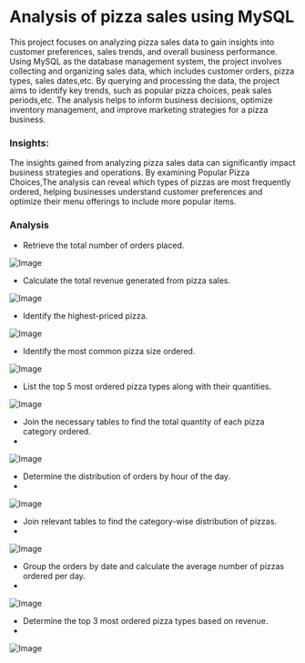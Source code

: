


# Analysis of pizza sales using MySQL

This project focuses on analyzing pizza sales data to gain insights into customer preferences, sales trends, and overall business performance. Using MySQL as the database management system, the project involves collecting and organizing sales data, which includes customer orders, pizza types, sales dates,etc. By querying and processing the data, the project aims to identify key trends, such as popular pizza choices, peak sales periods,etc. The analysis helps to inform business decisions, optimize inventory management, and improve marketing strategies for a pizza business.




### Insights:

The insights gained from analyzing pizza sales data can significantly impact business strategies and operations. By examining Popular Pizza Choices,The analysis can reveal which types of pizzas are most frequently ordered, helping businesses understand customer preferences and optimize their menu offerings to include more popular items.

### Analysis

-   Retrieve the total number of orders placed.
  
![Image](https://github.com/user-attachments/assets/3fdc4813-ec42-48b5-bb91-0178f221d2d5)


 

- Calculate the total revenue generated from pizza sales.


![Image](https://github.com/user-attachments/assets/a66ba905-3323-4884-882e-eb80e0866cec)


- Identify the highest-priced pizza.

![Image](https://github.com/user-attachments/assets/47cb6b8d-2cdd-4aab-ac9f-ed0dce1336b3)


- Identify the most common pizza size ordered.

![Image](https://github.com/user-attachments/assets/ceabf13a-6ec5-4468-ab68-3d7430c752ce)


- List the top 5 most ordered pizza types along with their quantities.

![Image](https://github.com/user-attachments/assets/91e52680-d289-4322-9e9f-79cedf80888c)

- Join the necessary tables to find the total quantity of each pizza category ordered.
- 
![Image](https://github.com/user-attachments/assets/e2b397ae-38fb-4338-ada8-aa0762bc5585)

- Determine the distribution of orders by hour of the day.
- 
![Image](https://github.com/user-attachments/assets/95167cc5-2cef-4077-aeaa-c4b70f1f3a84)

- Join relevant tables to find the category-wise distribution of pizzas.
- 
![Image](https://github.com/user-attachments/assets/de1ca02e-90d1-42d8-ac90-2cebff943237)

        
- Group the orders by date and calculate the average number of pizzas ordered per day.
- 
![Image](https://github.com/user-attachments/assets/8b9684bc-ae2b-4a18-8dea-c8e301cb4a5d)


- Determine the top 3 most ordered pizza types based on revenue.
- 
![Image](https://github.com/user-attachments/assets/0c2d35c5-f733-4ca2-891d-156022340776)



        
 

 
